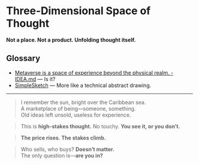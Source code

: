 # Three-Dimensional Space of Thought  

**Not a place. Not a product. Unfolding thought itself.**  

## Glossary  
- [Metaverse is a space of experience beyond the physical realm. - IDEA.md](IDEA.md) — Is it?  
- [SimpleSketch](SimpleSketch.pdf) — More like a technical abstract drawing.  

---

> I remember the sun, bright over the Caribbean sea.  
> A marketplace of being—someone, something.  
> Old ideas left unsold, useless for experience.  

> This is **high-stakes thought.** No touchy. **You see it, or you don’t.**  

> **The price rises. The stakes climb.**  

> Who sells, who buys? **Doesn’t matter.**  
> The only question is—**are you in?**  
